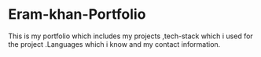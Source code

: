 # Eram-khan-Portfolio
This is my portfolio which includes my projects ,tech-stack which i used for the project .Languages which i know and my contact information.
